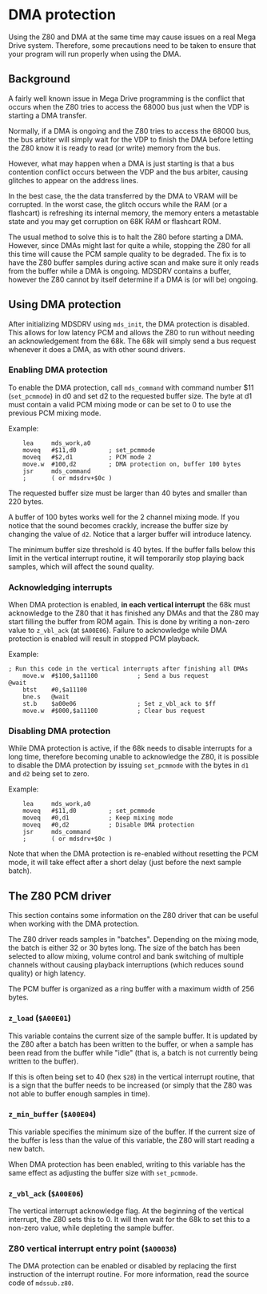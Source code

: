 # DMA protection

Using the Z80 and DMA at the same time may cause issues on a real
Mega Drive system. Therefore, some precautions need to be taken
to ensure that your program will run properly when using the DMA.

## Background

A fairly well known issue in Mega Drive programming is the conflict
that occurs when the Z80 tries to access the 68000 bus just when the
VDP is starting a DMA transfer.

Normally, if a DMA is ongoing and the Z80 tries to access the 68000
bus, the bus arbiter will simply wait for the VDP to finish the DMA
before letting the Z80 know it is ready to read (or write) memory
from the bus.

However, what may happen when a DMA is just starting is that a bus
contention conflict occurs between the VDP and the bus arbiter, causing
glitches to appear on the address lines.

In the best case, the the data transferred by the DMA to VRAM will be
corrupted. In the worst case, the glitch occurs while the RAM (or
a flashcart) is refreshing its internal memory, the memory enters a
metastable state and you may get corruption on 68K RAM or flashcart
ROM.

The usual method to solve this is to halt the Z80 before starting a
DMA. However, since DMAs might last for quite a while, stopping the
Z80 for all this time will cause the PCM sample quality to be
degraded. The fix is to have the Z80 buffer samples during active
scan and make sure it only reads from the buffer while a DMA is
ongoing. MDSDRV contains a buffer, however the Z80 cannot by itself
determine if a DMA is (or will be) ongoing.

## Using DMA protection

After initializing MDSDRV using `mds_init`, the DMA protection is
disabled. This allows for low latency PCM and allows the Z80 to run
without needing an acknowledgement from the 68k. The 68k will simply
send a bus request whenever it does a DMA, as with other sound drivers.

### Enabling DMA protection

To enable the DMA protection, call `mds_command` with command number
$11 (`set_pcmmode`) in d0 and set d2 to the requested buffer size.
The byte at d1 must contain a valid PCM mixing mode or can be set to 0
to use the previous PCM mixing mode.

Example:

		lea		mds_work,a0
		moveq	#$11,d0			; set_pcmmode
		moveq	#$2,d1			; PCM mode 2
		move.w	#100,d2			; DMA protection on, buffer 100 bytes
		jsr		mds_command
		;		( or mdsdrv+$0c )

The requested buffer size must be larger than 40 bytes and smaller than
220 bytes.

A buffer of 100 bytes works well for the 2 channel mixing mode. If you
notice that the sound becomes crackly, increase the buffer size by
changing the value of `d2`. Notice that a larger buffer will introduce
latency.

The minimum buffer size threshold is 40 bytes. If the buffer falls
below this limit in the vertical interrupt routine, it will temporarily
stop playing back samples, which will affect the sound quality.

### Acknowledging interrupts

When DMA protection is enabled, **in each vertical interrupt** the 68k
must acknowledge to the Z80 that it has finished any DMAs and that the
Z80 may start filling the buffer from ROM again. This is done by writing
a non-zero value to `z_vbl_ack` (at `$A00E06`). Failure to acknowledge
while DMA protection is enabled will result in stopped PCM playback.

Example:

	; Run this code in the vertical interrupts after finishing all DMAs
		move.w	#$100,$a11100			; Send a bus request
	@wait
		btst	#0,$a11100
		bne.s	@wait
		st.b	$a00e06					; Set z_vbl_ack to $ff
		move.w	#$000,$a11100			; Clear bus request

### Disabling DMA protection

While DMA protection is active, if the 68k needs to disable interrupts for
a long time, therefore becoming unable to acknowledge the Z80, it is
possible to disable the DMA protection by issuing `set_pcmmode` with the
bytes in `d1` and `d2` being set to zero.

Example:

		lea		mds_work,a0
		moveq	#$11,d0			; set_pcmmode
		moveq	#0,d1			; Keep mixing mode
		moveq	#0,d2			; Disable DMA protection
		jsr		mds_command
		;		( or mdsdrv+$0c )

Note that when the DMA protection is re-enabled without resetting the
PCM mode, it will take effect after a short delay (just before the
next sample batch).

## The Z80 PCM driver

This section contains some information on the Z80 driver that can be
useful when working with the DMA protection.

The Z80 driver reads samples in "batches". Depending on the mixing mode,
the batch is either 32 or 30 bytes long. The size of the batch has been
selected to allow mixing, volume control and bank switching of multiple
channels without causing playback interruptions (which reduces sound
quality) or high latency.

The PCM buffer is organized as a ring buffer with a maximum width of
256 bytes.

### `z_load` (`$A00E01`)

This variable contains the current size of the sample buffer. It is
updated by the Z80 after a batch has been written to the buffer, or
when a sample has been read from the buffer while "idle" (that is, a
batch is not currently being written to the buffer).

If this is often being set to 40 (hex `$28`) in the vertical interrupt
routine, that is a sign that the buffer needs to be increased
(or simply that the Z80 was not able to buffer enough samples in time).

### `z_min_buffer` (`$A00E04`)

This variable specifies the minimum size of the buffer. If the current
size of the buffer is less than the value of this variable, the Z80
will start reading a new batch.

When DMA protection has been enabled, writing to this variable has the
same effect as adjusting the buffer size with `set_pcmmode`.

### `z_vbl_ack` (`$A00E06`)

The vertical interrupt acknowledge flag. At the beginning of the
vertical interrupt, the Z80 sets this to 0. It will then wait for the
68k to set this to a non-zero value, while depleting the sample buffer.

### Z80 vertical interrupt entry point (`$A00038`)

The DMA protection can be enabled or disabled by replacing the first
instruction of the interrupt routine.
For more information, read the source code of `mdssub.z80`.

